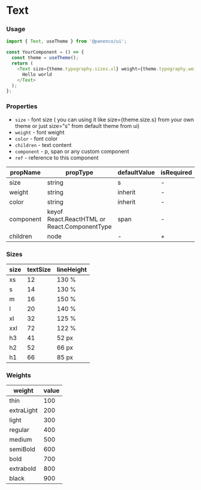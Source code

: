# Text

### Usage

```js
import { Text, useTheme } from '@panenco/ui';

const YourComponent = () => {
  const theme = useTheme();
  return (
    <Text size={theme.typography.sizes.xl} weight={theme.typography.weights.bold} color={theme.colors.primary}>
      Hello world
    </Text>
  );
};
```

<!-- STORY -->

### Properties

- `size` - font size ( you can using it like size={theme.size.s} from your own theme or just size="s" from default theme from ui)
- `weight` - font weight
- `color` - font color
- `children` - text content
- `component` - p, span or any custom component
- `ref` - reference to this component

| propName  | propType                                     | defaultValue | isRequired |
| --------- | -------------------------------------------- | ------------ | ---------- |
| size      | string                                       | s            | -          |
| weight    | string                                       | inherit      | -          |
| color     | string                                       | inherit      | -          |
| component | keyof React.ReactHTML or React.ComponentType | span         | -          |
| children  | node                                         | -            | +          |

### Sizes

| size | textSize | lineHeight |
| ---- | -------- | ---------- |
| xs   | 12       | 130 %      |
| s    | 14       | 130 %      |
| m    | 16       | 150 %      |
| l    | 20       | 140 %      |
| xl   | 32       | 125 %      |
| xxl  | 72       | 122 %      |
| h3   | 41       | 52 px      |
| h2   | 52       | 66 px      |
| h1   | 66       | 85 px      |

### Weights

| weight     | value |
| ---------- | ----- |
| thin       | 100   |
| extraLight | 200   |
| light      | 300   |
| regular    | 400   |
| medium     | 500   |
| semiBold   | 600   |
| bold       | 700   |
| extrabold  | 800   |
| black      | 900   |
